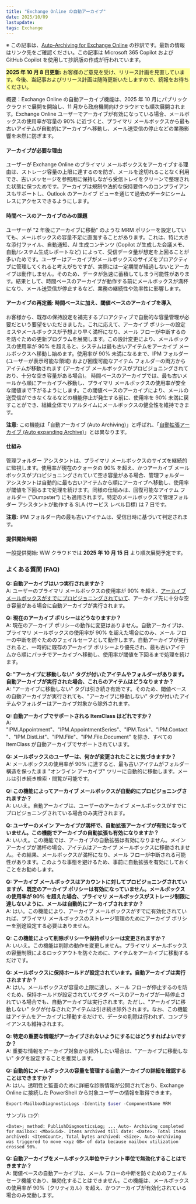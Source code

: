 ```yaml
---
title: "Exchange Online の自動アーカイブ"
date: 2025/10/09
lastupdate: 
tags: Exchange
---
```


※ この記事は、[Auto-Archiving for Exchange Online](https://techcommunity.microsoft.com/blog/exchange/auto-archiving-for-exchange-online/4459735) の抄訳です。最新の情報はリンク先をご確認ください。この記事は Microsoft 365 Copilot および GitHub Copilot を使用して抄訳版の作成が行われています。

<p style="background: #FFFF99;"><strong>2025 年 10 月 8 日更新:</strong> お客様のご意見を受け、リリース計画を見直しています。今後、当記事およびリリース計画は随時更新いたしますので、続報をお待ちください。</p>
概要：Exchange Online の自動アーカイブ機能は、2025 年 10 月にパブリック クラウドで展開を開始し、11 月から政府機関向けクラウドでも順次展開されます。Exchange Online ユーザーでアーカイブが有効になっている場合、メールボックスの使用率が容量の 90% に近づくと、プライマリ メールボックスから最も古いアイテムが自動的にアーカイブへ移動し、メール送受信の停止などの業務影響を未然に防ぎます。

#### アーカイブが必要な理由

ユーザーが Exchange Online のプライマリ メールボックスをアーカイブする理由は、ストレージ容量の上限に達するのを防ぎ、メールを途切れることなく利用でき、古いメッセージを参照用に保持しながら受信トレイをクリーンで整理された状態に保つためです。アーカイブは規制や法的な保持要件へのコンプライアンスもサポートし、Outlook のアーカイブ ビューを通じて過去のデータにシームレスにアクセスできるようにします。

#### 時間ベースのアーカイブのみの課題

ユーザーが "2 年後にアーカイブに移動" のような MRM ポリシーを設定していても、メールボックスの容量不足に直面することがあります。これは、特に大きな添付ファイル、自動通知、AI 生成コンテンツ (Copilot が生成した会議メモ、自動/システム生成レポートなど) によって、受信データ量が想定を上回ることが多いためです。ユーザーはアーカイブがメールボックスのサイズをプロアクティブに管理してくれると考えがちですが、実際には一定期間が経過しないとアーカイブは動作しません。そのため、データが急速に蓄積してしまう可能性があります。結果として、時間ベースのアーカイブが動作する前にメールボックスが満杯になり、メール送受信が停止するなど、業務の継続性や効率性に影響します。

#### アーカイブの再定義: 時間ベースに加え、閾値ベースのアーカイブを導入

お客様から、既存の保持設定を補完するプロアクティブで自動的な容量管理が必要だという要望をいただきました。これに応えて、アーカイブ ポリシーの設定ミスやメールボックスが予想より早く満杯になり、メール フローが中断するのを防ぐための更新プログラムを展開します。この設計変更により、メールボックスの使用率が 90% を超えると、システムは最も古いアイテムをアーカイブ メールボックスへ移動し始めます。使用率が 90% 未満になるまで、IPM フォルダー (ユーザーが表示可能な領域) および回復可能なアイテム フォルダーの両方からアイテムが移動されます (アーカイブ メールボックスがプロビジョニングされており、十分な空き容量がある場合)。
時間ベースのアーカイブでは、最も古いメールから順にアーカイブへ移動し、プライマリ メールボックスの使用率が安全な閾値まで下がるようにします。この閾値ベースのアーカイブにより、メールの送受信ができなくなるなどの機能停止が発生する前に、使用率を 90% 未満に戻すことができ、組織全体でリアルタイムにメールボックスの健全性を維持できます。

**注意:** この機能は「自動アーカイブ (Auto Archiving)」と呼ばれ、「[自動拡張アーカイブ (Auto expanding Archive)](https://learn.microsoft.com/purview/autoexpanding-archiving)」とは異なります。

#### 仕組み

管理フォルダー アシスタントは、プライマリ メールボックスのサイズを継続的に監視します。使用率が現在のクォータの 90% を超え、かつアーカイブ メールボックスがプロビジョニングされていて空き容量がある場合、管理フォルダー アシスタントは自動的に最も古いアイテムから順にアーカイブへ移動し、使用率が閾値を下回るまで処理を続けます。同様の仕組みは、回復可能なアイテム フォルダー ("Dumpster") にも適用されます。特定のメールボックスで管理フォルダー アシスタントが動作する SLA (サービス レベル目標) は 7 日です。

**注意:** IPM フォルダー内の最も古いアイテムは、受信日時に基づいて判定されます。
#### 提供開始時期

一般提供開始: WW クラウドでは **2025 年 10 月 15 日** より順次展開予定です。

### よくある質問 (FAQ) 

**Q: 自動アーカイブはいつ実行されますか？**  
A: ユーザーのプライマリ メールボックスの使用率が 90% を超え、[アーカイブ メールボックスがすでにプロビジョニングされていて](https://learn.microsoft.com/purview/enable-archive-mailboxes)、アーカイブ先に十分な空き容量がある場合に自動アーカイブが実行されます。

**Q: 現在のアーカイブ ポリシーはどうなりますか？**  
A: 現在のアーカイブ ポリシーの動作に変更はありません。自動アーカイブは、プライマリ メールボックスの使用率が 90% を超えた場合にのみ、メール フローの中断を防ぐためのフェイルセーフとして動作します。自動アーカイブが実行されると、一時的に既存のアーカイブ ポリシーより優先され、最も古いアイテムから順にバッチでアーカイブへ移動し、使用率が閾値を下回るまで処理を続けます。

**Q: "アーカイブに移動しない" タグが付いたアイテムやフォルダーがあります。自動アーカイブが実行された場合、これらのアイテムはどうなりますか？**  
A: "アーカイブに移動しない" タグは引き続き有効です。そのため、閾値ベースの自動アーカイブが実行されても、"アーカイブに移動しない" タグが付いたアイテムやフォルダーはアーカイブ対象から除外されます。

**Q: 自動アーカイブでサポートされる ItemClass はどれですか？**  
A: "IPM.Appointment"、"IPM.AppointmentSeries"、"IPM.Task"、"IPM.Contact"、"IPM.DistList"、"IPM.File"、"IPM.File.Document" を除き、すべての ItemClass が自動アーカイブでサポートされています。

**Q: メールボックスのユーザーは、何かが変更されたことに気づきますか？**  
A: メールボックスの使用率が 90% に達すると、最も古いアイテムがフォルダー構造を保ったまま "オンライン アーカイブ" ツリーに自動的に移動します。メールは引き続き検索・閲覧が可能です。

**Q: この機能によってアーカイブ メールボックスが自動的にプロビジョニングされますか？**  
A: いいえ。自動アーカイブは、ユーザーのアーカイブ メールボックスがすでにプロビジョニングされている場合のみ実行されます。

**Q: ユーザーのメイン アーカイブが満杯で、自動拡張アーカイブが有効になっていません。この機能でアーカイブの自動拡張も有効になりますか？**  
A: いいえ。この機能では、アーカイブの自動拡張は有効になりません。メイン アーカイブが満杯の場合、アイテムはアーカイブ メールボックスに移動されません。その結果、メールボックスが満杯になり、メール フローが中断される可能性があります。このような事態を避けるため、事前に自動拡張を有効にしておくことをお勧めします。

**Q: アーカイブ メールボックスはアカウントに対してプロビジョニングされていますが、既定のアーカイブ ポリシーは有効になっていません。メールボックスの使用率が 90% を超えた場合、プライマリ メールボックスがストレージ制限に達しないように、メールは自動的にアーカイブされますか？**  
A: はい。この機能により、アーカイブ メールボックスがすでに有効化されていれば、プライマリ メールボックスのストレージ管理のためにアーカイブ ポリシーを別途設定する必要はありません。

**Q: この機能によって削除ポリシーや保持ポリシーは変更されますか？**  
A: いいえ。この機能は削除の動作を変更しません。プライマリ メールボックスの容量制限によるロックアウトを防ぐために、アイテムをアーカイブに移動するだけです。

**Q: メールボックスに保持ホールドが設定されています。自動アーカイブは実行されますか？**  
A: はい。メールボックスが容量の上限に達し、メール フローが停止するのを防ぐため、保持ホールドが設定されていてタグ ベースのアーカイブが一時停止されている場合でも、自動アーカイブは実行されます。ただし、"アーカイブに移動しない" タグが付与されたアイテムは引き続き除外されます。なお、この機能はアイテムをアーカイブに移動するだけで、データの削除は行われず、コンプライアンスも維持されます。

**Q: 特定の重要な情報がアーカイブされないようにするにはどうすればよいですか？**  
A: 重要な情報をアーカイブ対象から除外したい場合は、"アーカイブに移動しない" タグを設定することを推奨します。

**Q: 自動的にメールボックスの容量を管理する自動アーカイブの詳細を確認することはできますか？**  
A: はい。透明性と監査のために詳細な診断情報が公開されており、Exchange Online に接続した PowerShell から対象ユーザーの情報を取得できます。

```powershell
Export-MailboxDiagnosticLogs -Identity $user -ComponentName MRM 
```
サンプル ログ: 
```
<Date>; method: PublishDiagnosticsLog; ... Auto- Archiving completed for mailbox: <MbxGuid>. Items archived till date: <Date>. Total items archived: <ItemCount>, Total bytes archived: <Size>. Auto-Archiving was triggered to move <xyz GB> of data because mailbox utilization crossed 90%. 
```
**Q: 自動アーカイブをメールボックス単位やテナント単位で無効化することはできますか？**  
A: 閾値ベースの自動アーカイブは、メール フローの中断を防ぐためのフェイルセーフ機能であり、無効化することはできません。この機能は、メールボックスの使用率が 90%（クリティカル）を超え、かつアーカイブが有効化されている場合のみ発動します。

